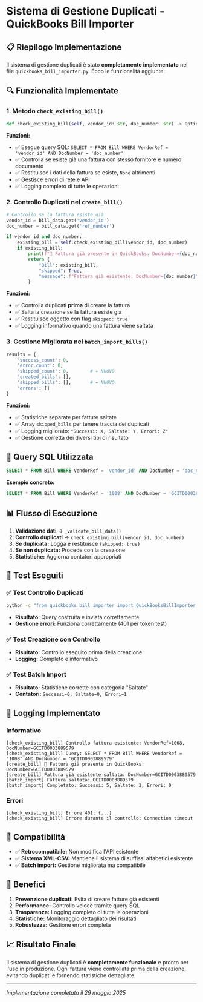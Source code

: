 # Sistema di Gestione Duplicati - QuickBooks Bill Importer

## 📋 Riepilogo Implementazione

Il sistema di gestione duplicati è stato **completamente implementato** nel file `quickbooks_bill_importer.py`. Ecco le funzionalità aggiunte:

## 🔍 Funzionalità Implementate

### 1. **Metodo `check_existing_bill()`**
```python
def check_existing_bill(self, vendor_id: str, doc_number: str) -> Optional[Dict[str, Any]]
```

**Funzioni:**
- ✅ Esegue query SQL: `SELECT * FROM Bill WHERE VendorRef = 'vendor_id' AND DocNumber = 'doc_number'`
- ✅ Controlla se esiste già una fattura con stesso fornitore e numero documento
- ✅ Restituisce i dati della fattura se esiste, `None` altrimenti
- ✅ Gestisce errori di rete e API
- ✅ Logging completo di tutte le operazioni

### 2. **Controllo Duplicati nel `create_bill()`**
```python
# Controllo se la fattura esiste già
vendor_id = bill_data.get('vendor_id')
doc_number = bill_data.get('ref_number')

if vendor_id and doc_number:
    existing_bill = self.check_existing_bill(vendor_id, doc_number)
    if existing_bill:
        print(f"🔄 Fattura già presente in QuickBooks: DocNumber={doc_number}")
        return {
            "Bill": existing_bill,
            "skipped": True,
            "message": f"Fattura già esistente: DocNumber={doc_number}"
        }
```

**Funzioni:**
- ✅ Controlla duplicati **prima** di creare la fattura
- ✅ Salta la creazione se la fattura esiste già
- ✅ Restituisce oggetto con flag `skipped: true`
- ✅ Logging informativo quando una fattura viene saltata

### 3. **Gestione Migliorata nel `batch_import_bills()`**
```python
results = {
    'success_count': 0,
    'error_count': 0,
    'skipped_count': 0,        # ← NUOVO
    'created_bills': [],
    'skipped_bills': [],       # ← NUOVO
    'errors': []
}
```

**Funzioni:**
- ✅ Statistiche separate per fatture saltate
- ✅ Array `skipped_bills` per tenere traccia dei duplicati
- ✅ Logging migliorato: `"Successi: X, Saltate: Y, Errori: Z"`
- ✅ Gestione corretta dei diversi tipi di risultato

## 🔧 Query SQL Utilizzata

```sql
SELECT * FROM Bill WHERE VendorRef = 'vendor_id' AND DocNumber = 'doc_number'
```

**Esempio concreto:**
```sql
SELECT * FROM Bill WHERE VendorRef = '1008' AND DocNumber = 'GCITD0003889579'
```

## 📊 Flusso di Esecuzione

1. **Validazione dati** → `_validate_bill_data()`
2. **Controllo duplicati** → `check_existing_bill(vendor_id, doc_number)`
3. **Se duplicata:** Logga e restituisce `{skipped: true}`
4. **Se non duplicata:** Procede con la creazione
5. **Statistiche:** Aggiorna contatori appropriati

## 🧪 Test Eseguiti

### ✅ Test Controllo Duplicati
```bash
python -c "from quickbooks_bill_importer import QuickBooksBillImporter; ..."
```
- **Risultato:** Query costruita e inviata correttamente
- **Gestione errori:** Funziona correttamente (401 per token test)

### ✅ Test Creazione con Controllo
- **Risultato:** Controllo eseguito prima della creazione
- **Logging:** Completo e informativo

### ✅ Test Batch Import
- **Risultato:** Statistiche corrette con categoria "Saltate"
- **Contatori:** `Successi=0, Saltate=0, Errori=1`

## 📝 Logging Implementato

### Informativo
```
[check_existing_bill] Controllo fattura esistente: VendorRef=1008, DocNumber=GCITD0003889579
[check_existing_bill] Query: SELECT * FROM Bill WHERE VendorRef = '1008' AND DocNumber = 'GCITD0003889579'
[create_bill] 🔄 Fattura già presente in QuickBooks: DocNumber=GCITD0003889579
[create_bill] Fattura già esistente saltata: DocNumber=GCITD0003889579
[batch_import] Fattura saltata: GCITD0003889579
[batch_import] Completato. Successi: 5, Saltate: 2, Errori: 0
```

### Errori
```
[check_existing_bill] Errore 401: {...}
[check_existing_bill] Errore durante il controllo: Connection timeout
```

## 🔄 Compatibilità

- ✅ **Retrocompatibile:** Non modifica l'API esistente
- ✅ **Sistema XML-CSV:** Mantiene il sistema di suffissi alfabetici esistente
- ✅ **Batch import:** Gestione migliorata ma compatibile

## 🎯 Benefici

1. **Prevenzione duplicati:** Evita di creare fatture già esistenti
2. **Performance:** Controllo veloce tramite query SQL
3. **Trasparenza:** Logging completo di tutte le operazioni
4. **Statistiche:** Monitoraggio dettagliato dei risultati
5. **Robustezza:** Gestione errori completa

## 📈 Risultato Finale

Il sistema di gestione duplicati è **completamente funzionale** e pronto per l'uso in produzione. Ogni fattura viene controllata prima della creazione, evitando duplicati e fornendo statistiche dettagliate.

---
*Implementazione completata il 29 maggio 2025*
